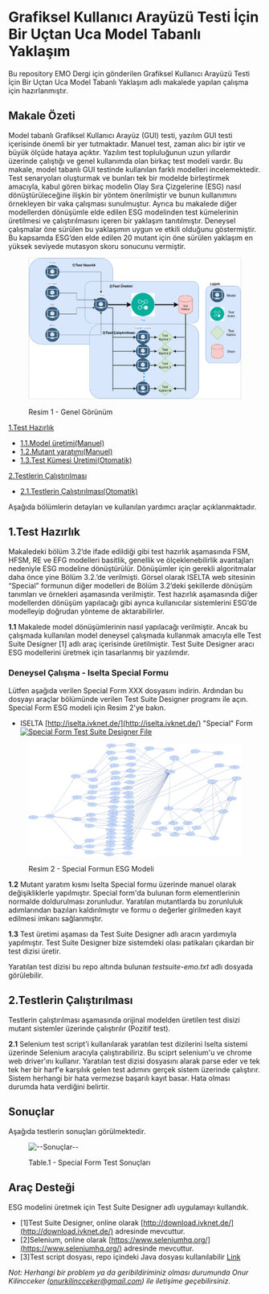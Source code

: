 # Grafiksel Kullanıcı Arayüzü Testi İçin Bir Uçtan Uca Model Tabanlı Yaklaşım

Bu repository EMO Dergi için gönderilen Grafiksel Kullanıcı Arayüzü Testi İçin Bir Uçtan Uca Model Tabanlı Yaklaşım adlı makalede yapılan çalışma için hazırlanmıştır.

## Makale Özeti

Model tabanlı Grafiksel Kullanıcı Arayüz (GUI) testi, yazılım GUI testi içerisinde önemli bir yer tutmaktadır. Manuel test, zaman alıcı bir iştir ve büyük ölçüde hataya açıktır. Yazılım test topluluğunun uzun yıllardır üzerinde çalıştığı ve genel kullanımda olan birkaç test modeli vardır. Bu makale, model tabanlı GUI testinde kullanılan farklı modelleri incelemektedir. Test senaryoları oluşturmak ve bunları tek bir modelde birleştirmek amacıyla, kabul gören birkaç modelin Olay Sıra Çizgelerine (ESG) nasıl dönüştürüleceğine ilişkin bir yöntem önerilmiştir ve bunun kullanımını örnekleyen bir vaka çalışması sunulmuştur. Ayrıca bu makalede diğer modellerden dönüşümle elde edilen ESG modelinden test kümelerinin üretilmesi ve çalıştırılmasını içeren bir yaklaşım tanıtılmıştır. Deneysel çalışmalar öne sürülen bu yaklaşımın uygun ve etkili olduğunu göstermiştir. Bu kapsamda ESG’den elde edilen 20 mutant için öne sürülen yaklaşım en yüksek seviyede mutasyon skoru sonucunu vermiştir.

<figure>

![Genel Görünüm](images/general-flow.PNG)

<figcaption>Resim 1 - Genel Görünüm</figcaption>

</figure>

<span>[1.Test Hazırlık](#1)</span>

* [1.1.Model üretimi(Manuel)](#1.1)
* [1.2.Mutant yaratımı(Manuel)](#1.2)
* [1.3.Test Kümesi Üretimi(Otomatik)](#1.3)

<span>[2.Testlerin Çalıştırılması](#2)</span>

* [2.1.Testlerin Çalıştırılması(Otomatik)](#2.1)

Aşağıda bölümlerin detayları ve kullanılan yardımcı araçlar açıklanmaktadır.

## 1.Test Hazırlık

Makaledeki bölüm 3.2’de ifade edildiği gibi test hazırlık aşamasında FSM, HFSM, RE ve EFG modelleri basitlik, genellik ve ölçeklenebilirlik avantajları nedeniyle ESG modeline dönüştürülür. Dönüşümler için gerekli algoritmalar daha önce yine Bölüm 3.2.’de verilmişti. Görsel olarak ISELTA web sitesinin “Special” formunun diğer modelleri de Bölüm 3.2’deki şekillerde dönüşüm tanımları ve örnekleri aşamasında verilmiştir. Test hazırlık aşamasında diğer modellerden dönüşüm yapılacağı gibi ayrıca kullanıcılar sistemlerini ESG’de modelleyip doğrudan yönteme de aktarabilirler.

**1.1** Makalede model dönüşümlerinin nasıl yapılacağı verilmiştir. Ancak bu çalışmada kullanılan model deneysel çalışmada kullanmak amacıyla elle Test Suite Designer [1] adlı araç içerisinde üretilmiştir. Test Suite Designer aracı ESG modellerini üretmek için tasarlanmış bir yazılımdır.

### Deneysel Çalışma - Iselta Special Formu

Lütfen aşağıda verilen Special Form XXX dosyasını indirin. Ardından bu dosyayı araçlar bölümünde verilen Test Suite Designer programı ile açın. Special Form ESG modeli için Resim 2'ye bakın.

* <span>ISELTA [http://iselta.ivknet.de/](http://iselta.ivknet.de/) "Special" Form</span>
[![Special Form Test Suite Designer File](Special_FF.jflap)](Special_FF.jflap)

<figure>

![Special Form](images/Special_FF.jpg)

<figcaption>Resim 2 - Special Formun ESG Modeli</figcaption>

</figure>

**1.2** Mutant yaratım kısmı Iselta Special formu üzerinde manuel olarak değişikliklerle yapılmıştır. Special form'da bulunan form elementlerinin normalde doldurulması zorunludur. Yaratılan mutantlarda bu zorunluluk adımlarından bazıları kaldırılmıştır ve formu o değerler girilmeden kayıt edilmesi imkanı sağlanmıştır.

**1.3** Test üretimi aşaması da Test Suite Designer adlı aracın yardımıyla yapılmıştır. Test Suite Designer bize sistemdeki olası patikaları çıkardan bir test dizisi üretir.

Yaratılan test dizisi bu repo altında bulunan *testsuite-emo.txt* adlı dosyada görülebilir.

## 2.Testlerin Çalıştırılması

Testlerin çalıştırılması aşamasında orijinal modelden üretilen test disizi mutant sistemler üzerinde çalıştırılır (Pozitif test).

**2.1** Selenium test script'i kullanılarak yaratılan test dizilerini Iselta sistemi üzerinde Selenium aracıyla çalıştırabiliriz. Bu sciprt selenium'u ve chrome web driver'ını kullanır. Yaratılan test dizisi dosyasını alarak parse eder ve tek tek her bir harf'e karşılıık gelen test adımını gerçek sistem üzerinde çalıştırır. Sistem herhangi bir hata vermezse başarılı kayıt basar. Hata olması durumda hata verdiğini belirtir.

## Sonuçlar

Aşağıda testlerin sonuçları görülmektedir.

<figure>

![--Sonuçlar--](Results1_Special.PNG)

<figcaption>Table.1 - Special Form Test Sonuçları</figcaption>

</figure>

## Araç Desteği

ESG modelini üretmek için Test Suite Designer adlı uygulamayı kullandık.

* [1]Test Suite Designer, online olarak [http://download.ivknet.de/](http://download.ivknet.de/) adresinde mevcuttur.
* [2]Selenium, online olarak [https://www.seleniumhq.org/](https://www.seleniumhq.org/)  adresinde mevcuttur.
* [3]Test script dosyası, repo içindeki Java dosyası kullanılabilir [Link](ZeroOriginalFsmTests.java)

*Not: Herhangi bir problem ya da geribildiriminiz olması durumunda Onur Kilincceker (onurkilincceker@gmail.com) ile iletişime geçebilirsiniz.*
